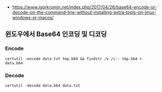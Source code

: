 * https://www.igorkromin.net/index.php/2017/04/26/base64-encode-or-decode-on-the-command-line-without-installing-extra-tools-on-linux-windows-or-macos/

## 윈도우에서 Base64 인코딩 및 디코딩

### Encode
`certutil -encode data.txt tmp.b64 && findstr /v /c:- tmp.b64 > data.b64`
### Decode
`certutil -decode data.b64 data.txt`

